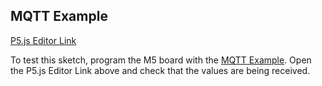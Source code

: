 ## MQTT Example   

[P5.js Editor Link](https://editor.p5js.org/panik/sketches/VlDbhtuoD)  

To test this sketch, program the M5 board with the [MQTT Example](../m5coreink_example_mqtt/).  Open the P5.js Editor Link above and check that the values are being received. 
